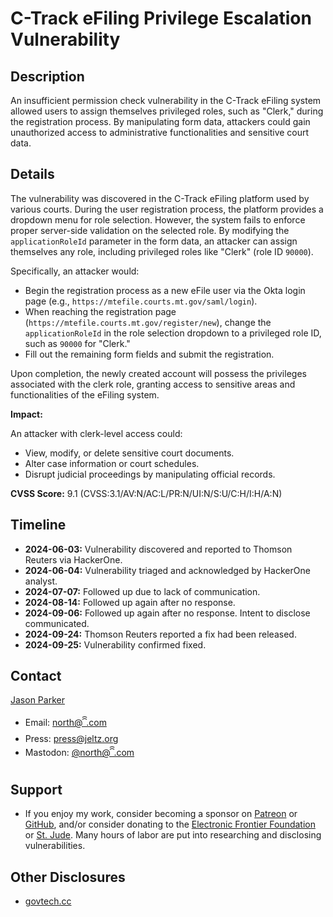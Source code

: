 # C-Track eFiling Privilege Escalation Vulnerability

## Description

An insufficient permission check vulnerability in the C-Track eFiling system allowed users to assign themselves privileged roles, such as "Clerk," during the registration process. By manipulating form data, attackers could gain unauthorized access to administrative functionalities and sensitive court data.

## Details

The vulnerability was discovered in the C-Track eFiling platform used by various courts. During the user registration process, the platform provides a dropdown menu for role selection. However, the system fails to enforce proper server-side validation on the selected role. By modifying the `applicationRoleId` parameter in the form data, an attacker can assign themselves any role, including privileged roles like "Clerk" (role ID `90000`).

Specifically, an attacker would:

- Begin the registration process as a new eFile user via the Okta login page (e.g., `https://mtefile.courts.mt.gov/saml/login`).
- When reaching the registration page (`https://mtefile.courts.mt.gov/register/new`), change the `applicationRoleId` in the role selection dropdown to a privileged role ID, such as `90000` for "Clerk."
- Fill out the remaining form fields and submit the registration.

Upon completion, the newly created account will possess the privileges associated with the clerk role, granting access to sensitive areas and functionalities of the eFiling system.

**Impact:**

An attacker with clerk-level access could:

- View, modify, or delete sensitive court documents.
- Alter case information or court schedules.
- Disrupt judicial proceedings by manipulating official records.

**CVSS Score:** 9.1 (CVSS:3.1/AV:N/AC:L/PR:N/UI:N/S:U/C:H/I:H/A:N)

## Timeline

- **2024-06-03:** Vulnerability discovered and reported to Thomson Reuters via HackerOne.
- **2024-06-04:** Vulnerability triaged and acknowledged by HackerOne analyst.
- **2024-07-07:** Followed up due to lack of communication.
- **2024-08-14:** Followed up again after no response.
- **2024-09-06:** Followed up again after no response. Intent to disclose communicated.
- **2024-09-24:** Thomson Reuters reported a fix had been released.
- **2024-09-25:** Vulnerability confirmed fixed.

## Contact

[Jason Parker](https://linktr.ee/northantara)

- Email: [north@ꩰ.com](mailto:north@ꩰ.com)
- Press: [press@jeltz.org](mailto:press@jeltz.org)
- Mastodon: [@north@ꩰ.com](https://ꩰ.com/@north)

## Support

- If you enjoy my work, consider becoming a sponsor on [Patreon](https://patreon.com/northantara) or [GitHub](https://github.com/sponsors/qwell/), and/or consider donating to the [Electronic Frontier Foundation](https://eff.org/donate) or [St. Jude](https://www.stjude.org/donate). Many hours of labor are put into researching and disclosing vulnerabilities.

## Other Disclosures

- [govtech.cc](https://govtech.cc/)
